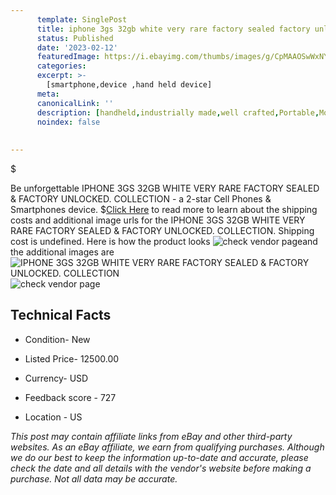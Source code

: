 ```yaml
---
      template: SinglePost
      title: iphone 3gs 32gb white very rare factory sealed factory unlocked collection
      status: Published
      date: '2023-02-12'
      featuredImage: https://i.ebayimg.com/thumbs/images/g/CpMAAOSwWxNYvGVQ/s-l225.jpg
      categories: 
      excerpt: >-
        [smartphone,device ,hand held device]
      meta:
      canonicalLink: ''
      description: [handheld,industrially made,well crafted,Portable,Mobile,Compact,Convenient,Lightweight,Maneuverable,Man-portable,Miniature,Carriable,Hand-held,Light,Holdable,Transportable,Mobile device,Pocket-sized,On-the-go,Wireless,Cordless,Compact size,Convenient size, smartphone,device ,hand held device]
      noindex: false
      
        
---
```

$

Be unforgettable IPHONE 3GS 32GB  WHITE VERY RARE FACTORY SEALED & FACTORY UNLOCKED.  COLLECTION - a 2-star Cell Phones & Smartphones device.
$[Click Here](https://www.ebay.com/itm/295286795875?hash=item44c076ee63%3Ag%3ACpMAAOSwWxNYvGVQ&mkevt=1&mkcid=1&mkrid=711-53200-19255-0&campid=%253CePNCampaignId%253E&customid=%253CreferenceId%253E&toolid=10049) to read more to learn about the shipping costs and additional image urls for the IPHONE 3GS 32GB  WHITE VERY RARE FACTORY SEALED & FACTORY UNLOCKED.  COLLECTION. Shipping cost is undefined. Here is how the product looks ![check vendor page](https://i.ebayimg.com/thumbs/images/g/CpMAAOSwWxNYvGVQ/s-l225.jpg)and the additional images are![IPHONE 3GS 32GB  WHITE VERY RARE FACTORY SEALED & FACTORY UNLOCKED.  COLLECTION](https://i.ebayimg.com/images/g/CpMAAOSwWxNYvGVQ/s-l1600.jpg)![check vendor page](https://origin-galleryplus.ebayimg.com/ws/web/295286795875_2_0_1/225x225.jpg,https://origin-galleryplus.ebayimg.com/ws/web/295286795875_3_0_1/225x225.jpg,https://origin-galleryplus.ebayimg.com/ws/web/295286795875_4_0_1/225x225.jpg,https://origin-galleryplus.ebayimg.com/ws/web/295286795875_5_0_1/225x225.jpg)



 ## Technical Facts 



     
      

 - Condition- New 


      

 - Listed Price- 12500.00 


      

 - Currency- USD 


      

 - Feedback score - 727 


      

 - Location - US 


      
      

 *_This post may contain affiliate links from eBay and other third-party websites. As an eBay affiliate, we earn from qualifying purchases. Although we do our best to keep the information up-to-date and accurate, please check the date and all details with the vendor's website before making a purchase. Not all data may be accurate._*






